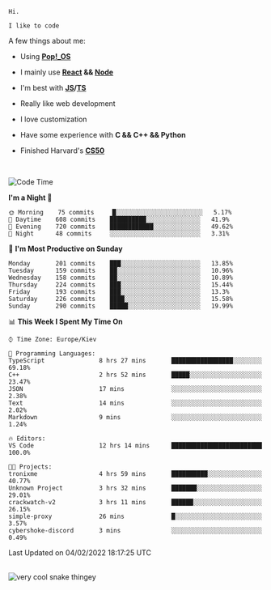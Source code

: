 ```
Hi.

I like to code
```

A few things about me:

-   Using **[Pop!\_OS](https://pop.system76.com/)**

-   I mainly use **[React](https://reactjs.org/) && [Node](https://nodejs.org/en/)**

-   I'm best with **[JS](https://www.javascript.com/)/[TS](https://www.typescriptlang.org/)**

-   Really like web development

-   I love customization

-   Have some experience with **C && C++ && Python**

-   Finished Harvard's **[CS50](https://cs50.harvard.edu)**

<br>

<!--START_SECTION:waka-->
![Code Time](http://img.shields.io/badge/Code%20Time-309%20hrs%2034%20mins-blue)

**I'm a Night 🦉** 

```text
🌞 Morning    75 commits     █░░░░░░░░░░░░░░░░░░░░░░░░   5.17% 
🌆 Daytime    608 commits    ██████████░░░░░░░░░░░░░░░   41.9% 
🌃 Evening    720 commits    ████████████░░░░░░░░░░░░░   49.62% 
🌙 Night      48 commits     ░░░░░░░░░░░░░░░░░░░░░░░░░   3.31%

```
📅 **I'm Most Productive on Sunday** 

```text
Monday       201 commits    ███░░░░░░░░░░░░░░░░░░░░░░   13.85% 
Tuesday      159 commits    ██░░░░░░░░░░░░░░░░░░░░░░░   10.96% 
Wednesday    158 commits    ██░░░░░░░░░░░░░░░░░░░░░░░   10.89% 
Thursday     224 commits    ███░░░░░░░░░░░░░░░░░░░░░░   15.44% 
Friday       193 commits    ███░░░░░░░░░░░░░░░░░░░░░░   13.3% 
Saturday     226 commits    ████░░░░░░░░░░░░░░░░░░░░░   15.58% 
Sunday       290 commits    █████░░░░░░░░░░░░░░░░░░░░   19.99%

```


📊 **This Week I Spent My Time On** 

```text
⌚︎ Time Zone: Europe/Kiev

💬 Programming Languages: 
TypeScript               8 hrs 27 mins       █████████████████░░░░░░░░   69.18% 
C++                      2 hrs 52 mins       █████░░░░░░░░░░░░░░░░░░░░   23.47% 
JSON                     17 mins             ░░░░░░░░░░░░░░░░░░░░░░░░░   2.38% 
Text                     14 mins             ░░░░░░░░░░░░░░░░░░░░░░░░░   2.02% 
Markdown                 9 mins              ░░░░░░░░░░░░░░░░░░░░░░░░░   1.24%

🔥 Editors: 
VS Code                  12 hrs 14 mins      █████████████████████████   100.0%

🐱‍💻 Projects: 
tronixme                 4 hrs 59 mins       ██████████░░░░░░░░░░░░░░░   40.77% 
Unknown Project          3 hrs 32 mins       ███████░░░░░░░░░░░░░░░░░░   29.01% 
crackwatch-v2            3 hrs 11 mins       ██████░░░░░░░░░░░░░░░░░░░   26.15% 
simple-proxy             26 mins             █░░░░░░░░░░░░░░░░░░░░░░░░   3.57% 
cybershoke-discord       3 mins              ░░░░░░░░░░░░░░░░░░░░░░░░░   0.49%

```


 Last Updated on 04/02/2022 18:17:25 UTC
<!--END_SECTION:waka-->

<br>

<img title="" src="https://raw.githubusercontent.com/Trunkelis/Trunkelis/output/github-contribution-grid-snake.svg" alt="very cool snake thingey" data-align="left">
